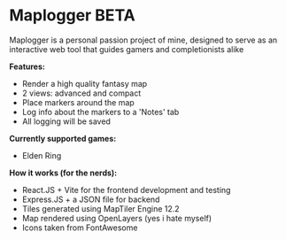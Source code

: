 # Maplogger BETA

Maplogger is a personal passion project of mine, designed to serve as an interactive web tool that guides gamers and completionists alike

**Features:**
- Render a high quality fantasy map
- 2 views: advanced and compact
- Place markers around the map
- Log info about the markers to a 'Notes' tab
- All logging will be saved

**Currently supported games:**
- Elden Ring

**How it works (for the nerds):**
- React.JS + Vite for the frontend development and testing
- Express.JS + a JSON file for backend
- Tiles generated using MapTiler Engine 12.2
- Map rendered using OpenLayers (yes i hate myself)
- Icons taken from FontAwesome

